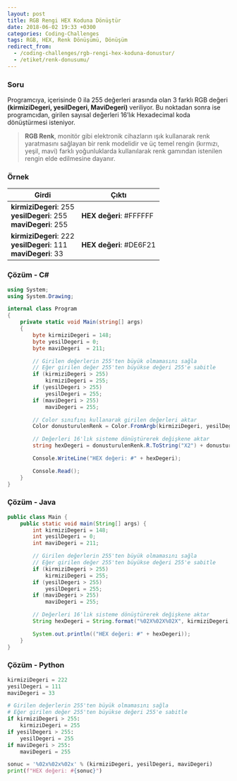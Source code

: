 ```yaml
---
layout: post
title: RGB Rengi HEX Koduna Dönüştür
date: 2018-06-02 19:33 +0300
categories: Coding-Challenges
tags: RGB, HEX, Renk Dönüşümü, Dönüşüm
redirect_from:
  - /coding-challenges/rgb-rengi-hex-koduna-donustur/
  - /etiket/renk-donusumu/
---
```


### Soru

Programcıya, içerisinde 0 ila 255 değerleri arasında olan 3 farklı RGB değeri **(kirmiziDegeri, yesilDegeri, MaviDegeri)** veriliyor. Bu noktadan sonra ise programcıdan, girilen sayısal değerleri 16’lık Hexadecimal koda dönüştürmesi isteniyor.

> **RGB Renk**, monitör gibi elektronik cihazların ışık kullanarak renk yaratmasını sağlayan bir renk modelidir ve üç temel rengin (kırmızı, yeşil, mavi) farklı yoğunluklarda kullanılarak renk gamından istenilen rengin elde edilmesine dayanır.

### Örnek

| Girdi                                                                  | Çıktı                   |
| ---------------------------------------------------------------------- | ----------------------- |
| **kirmiziDegeri**: 255 <br>**yesilDegeri**: 255<br>**maviDegeri**: 255 | **HEX değeri**: #FFFFFF |
| **kirmiziDegeri**: 222 <br>**yesilDegeri**: 111<br>**maviDegeri**: 33  | **HEX değeri**: #DE6F21 |

### Çözüm - C#

```csharp
using System;
using System.Drawing;

internal class Program
{
    private static void Main(string[] args)
    {
        byte kirmiziDegeri = 148;
        byte yesilDegeri = 0;
        byte maviDegeri  = 211;

        // Girilen değerlerin 255'ten büyük olmamasını sağla
        // Eğer girilen değer 255'ten büyükse değeri 255'e sabitle
        if (kirmiziDegeri > 255)
            kirmiziDegeri = 255;
        if (yesilDegeri > 255)
            yesilDegeri = 255;
        if (maviDegeri > 255)
            maviDegeri = 255;

        // Color sınıfını kullanarak girilen değerleri aktar
        Color donusturulenRenk = Color.FromArgb(kirmiziDegeri, yesilDegeri, maviDegeri);

        // Değerleri 16'lık sisteme dönüştürerek değişkene aktar
        string hexDegeri = donusturulenRenk.R.ToString("X2") + donusturulenRenk.G.ToString("X2") + donusturulenRenk.B.ToString("X2");

        Console.WriteLine("HEX değeri: #" + hexDegeri);

        Console.Read();
    }
}
```

### Çözüm - Java

```java
public class Main {
    public static void main(String[] args) {
        int kirmiziDegeri = 148;
        int yesilDegeri = 0;
        int maviDegeri = 211;

        // Girilen değerlerin 255'ten büyük olmamasını sağla
        // Eğer girilen değer 255'ten büyükse değeri 255'e sabitle
        if (kirmiziDegeri > 255)
            kirmiziDegeri = 255;
        if (yesilDegeri > 255)
            yesilDegeri = 255;
        if (maviDegeri > 255)
            maviDegeri = 255;

        // Değerleri 16'lık sisteme dönüştürerek değişkene aktar
        String hexDegeri = String.format("%02X%02X%02X", kirmiziDegeri, yesilDegeri, maviDegeri);

        System.out.println(("HEX değeri: #" + hexDegeri));
    }
}
```

### Çözüm - Python

```python
kirmiziDegeri = 222
yesilDegeri = 111
maviDegeri = 33

# Girilen değerlerin 255'ten büyük olmamasını sağla
# Eğer girilen değer 255'ten büyükse değeri 255'e sabitle
if kirmiziDegeri > 255:
    kirmiziDegeri = 255
if yesilDegeri > 255:
    yesilDegeri = 255
if maviDegeri > 255:
    maviDegeri = 255

sonuc = '%02x%02x%02x' % (kirmiziDegeri, yesilDegeri, maviDegeri)
print(f"HEX değeri: #{sonuc}")
```
